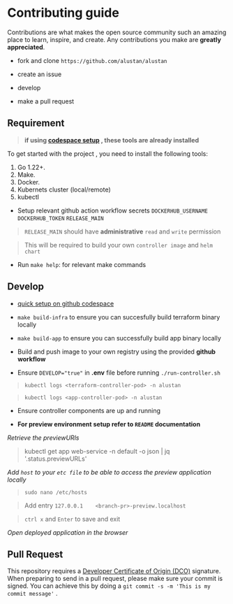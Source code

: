 # Contributing guide

Contributions are what makes the open source community such an amazing place to learn, inspire, and create. Any contributions you make are **greatly appreciated**.

- fork and clone `https://github.com/alustan/alustan`

- create an issue

- develop 

- make a pull request

## Requirement

> **if using [codespace setup](./quick-setup.md) , these tools are already installed**

To get started with the project , you need to install the following tools:
1. Go 1.22+. 
2. Make. 
3. Docker. 
4. Kubernets cluster (local/remote)
5. kubectl

- Setup relevant github action workflow secrets `DOCKERHUB_USERNAME` `DOCKERHUB_TOKEN` `RELEASE_MAIN`

> `RELEASE_MAIN` should have **administrative** `read` and `write` permission

> This will be required to build your own `controller image` and `helm chart`

- Run `make help`: for relevant make commands

## Develop

- [quick setup on github codespace](./quick-setup.md) 

- `make build-infra` to ensure you can succesfully build terraform binary locally

- `make build-app` to ensure you can successfully build app binary locally

- Build and push image to your own registry using the provided **github workflow**

- Ensure `DEVELOP="true"` in **.env** file before running `./run-controller.sh`

> `kubectl logs <terraform-controller-pod> -n alustan`

> `kubectl logs <app-controller-pod> -n alustan`

- Ensure controller components are up and running


- **For preview environment setup refer to `README` documentation**

*Retrieve the previewURls*

> kubectl get app web-service -n default -o json | jq '.status.previewURLs'

*Add `host` to your `etc file` to be able to access the preview application locally*

> `sudo nano /etc/hosts`

> Add entry `127.0.0.1    <branch-pr>-preview.localhost`

> `ctrl x` and `Enter` to save and exit

*Open deployed application in the browser*

## Pull Request

This repository requires a [Developer Certificate of Origin (DCO)](https://developercertificate.org/) signature. 
When preparing to send in a pull request, please make sure your commit is signed. You can achieve this by doing a `git commit -s -m 'This is my commit message'` .

